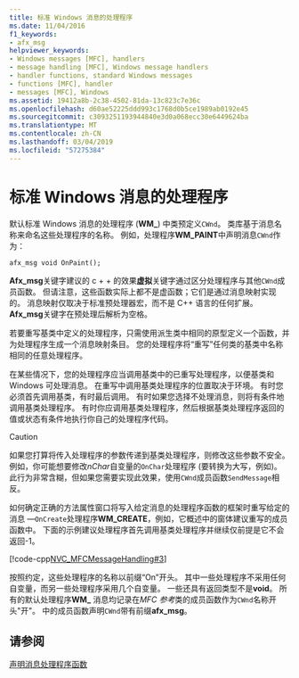 ```yaml
---
title: 标准 Windows 消息的处理程序
ms.date: 11/04/2016
f1_keywords:
- afx_msg
helpviewer_keywords:
- Windows messages [MFC], handlers
- message handling [MFC], Windows message handlers
- handler functions, standard Windows messages
- functions [MFC], handler
- messages [MFC], Windows
ms.assetid: 19412a8b-2c38-4502-81da-13c823c7e36c
ms.openlocfilehash: d60ae52225ddd993c1768d0b5ce1989ab0192e45
ms.sourcegitcommit: c3093251193944840e3d0a068ecc30e6449624ba
ms.translationtype: MT
ms.contentlocale: zh-CN
ms.lasthandoff: 03/04/2019
ms.locfileid: "57275384"
---
```

# <a name="handlers-for-standard-windows-messages"></a>标准 Windows 消息的处理程序

默认标准 Windows 消息的处理程序 (**WM_**) 中类预定义`CWnd`。 类库基于消息名称来命名这些处理程序的名称。 例如，处理程序**WM_PAINT**中声明消息`CWnd`作为：

`afx_msg void OnPaint();`

**Afx_msg**关键字建议的 c + + 的效果**虚拟**关键字通过区分处理程序与其他`CWnd`成员函数。 但请注意，这些函数实际上都不是虚函数；它们是通过消息映射实现的。 消息映射仅取决于标准预处理器宏，而不是 C++ 语言的任何扩展。 **Afx_msg**关键字在预处理后解析为空格。

若要重写基类中定义的处理程序，只需使用派生类中相同的原型定义一个函数，并为处理程序生成一个消息映射条目。 您的处理程序将“重写”任何类的基类中名称相同的任意处理程序。

在某些情况下，您的处理程序应当调用基类中的已重写处理程序，以便基类和 Windows 可处理消息。 在重写中调用基类处理程序的位置取决于环境。 有时您必须首先调用基类，有时最后调用。 有时如果您选择不处理消息，则将有条件地调用基类处理程序。 有时你应调用基类处理程序，然后根据基类处理程序返回的值或状态有条件地执行你自己的处理程序代码。

> [!CAUTION]
>  如果您打算将传入处理程序的参数传递到基类处理程序，则修改这些参数不安全。 例如，你可能想要修改*nChar*自变量的`OnChar`处理程序 (要转换为大写，例如)。 此行为非常含糊，但如果您需要实现此效果，使用`CWnd`成员函数`SendMessage`相反。

如何确定正确的方法属性窗口将写入给定消息的处理程序函数的框架时重写给定的消息 —`OnCreate`处理程序**WM_CREATE**，例如，它概述中的窗体建议重写的成员函数中。 下面的示例建议处理程序首先调用基类处理程序并继续仅前提是它不会返回-1。

[!code-cpp[NVC_MFCMessageHandling#3](../mfc/codesnippet/cpp/handlers-for-standard-windows-messages_1.cpp)]

按照约定，这些处理程序的名称以前缀“On”开头。 其中一些处理程序不采用任何自变量，而另一些处理程序采用几个自变量。 一些还具有返回类型不是**void**。 所有的默认处理程序**WM_** 消息均记录在*MFC 参考*类的成员函数作为`CWnd`名称开头"开"。 中的成员函数声明`CWnd`带有前缀**afx_msg**。

## <a name="see-also"></a>请参阅

[声明消息处理程序函数](../mfc/declaring-message-handler-functions.md)
